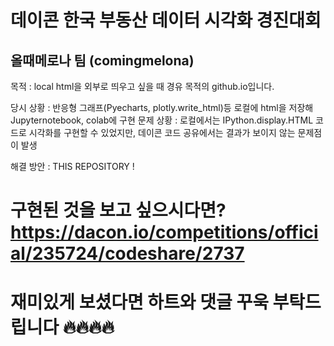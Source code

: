 # 데이콘 한국 부동산 데이터 시각화 경진대회
## 올때메로나 팀 (comingmelona)

목적 : local html을 외부로 띄우고 싶을 때 경유 목적의 github.io입니다.

당시 상황 : 반응형 그래프(Pyecharts, plotly.write_html)등 로컬에 html을 저장해 Jupyternotebook, colab에 구현
문제 상황 : 로컬에서는 IPython.display.HTML 코드로 시각화를 구현할 수 있었지만, 데이콘 코드 공유에서는 결과가 보이지 않는 문제점이 발생

해결 방안 : THIS REPOSITORY !

# 구현된 것을 보고 싶으시다면? https://dacon.io/competitions/official/235724/codeshare/2737
# 재미있게 보셨다면 하트와 댓글 꾸욱 부탁드립니다 🔥🔥🔥🔥
